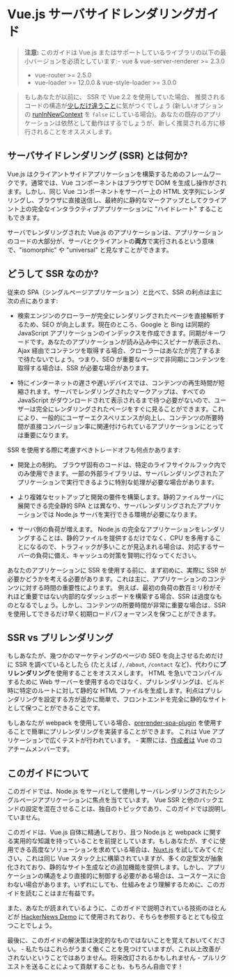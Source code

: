 # Vue.js サーバサイドレンダリングガイド

> **注意:** このガイドは Vue.js またはサポートしているライブラリの以下の最小バージョンを必須としています:- vue & vue-server-renderer >= 2.3.0
> - vue-router >= 2.5.0
> - vue-loader >= 12.0.0 & vue-style-loader >= 3.0.0

> もしあなたが以前に、 SSR で Vue 2.2 を使用していた場合、 推奨されるコードの構造が[少しだけ違うこと](./structure.md)に気がつくでしょう (新しいオプションの [runInNewContext](./api.md#runinnewcontext) を `false` にしている場合)。あなたの既存のアプリケーションは依然として動作はするでしょうが、新しく推奨される方に移行されることをオススメします。

## サーバサイドレンダリング (SSR) とは何か?

Vue.js はクライアントサイドアプリケーションを構築するためのフレームワークです。通常では、Vue コンポーネントはブラウザで DOM を生成し操作がされます。しかし、同じ Vue コンポーネントをサーバー上の HTML 文字列にレンダリングし、ブラウザに直接送信し、最終的に静的なマークアップとしてクライアント上の完全なインタラクティブアプリケーションに "ハイドレート" することもできます。

サーバでレンダリングされた Vue.js のアプリケーションは、アプリケーションのコードの大部分が、サーバとクライアントの**両方**で実行されるという意味で、"isomorphic" や "universal" と見なすことができます。

## どうして SSR なのか?

従来の SPA（シングルページアプリケーション）と比べて、SSR の利点は主に次の点にあります:

- 検索エンジンのクローラーが完全にレンダリングされたページを直接解析するため、SEO が向上します。現在のところ、Google と Bing は同期的 JavaScript アプリケーションのインデックスを作成できます。同期がキーワードです。あなたのアプリケーションが読み込み中にスピナーが表示され、Ajax 経由でコンテンツを取得する場合、クローラーはあなたが完了するまで待たないでしょう。つまり、SEO が重要なページで非同期にコンテンツを取得する場合は、SSR が必要な場合があります。

- 特にインターネットの遅さや遅いデバイスでは、コンテンツの再生時間が短縮されます。サーバでレンダリングされたマークアップは、すべての JavaScript がダウンロードされて表示されるまで待つ必要がないので、ユーザーは完全にレンダリングされたページをすぐに見ることができます。これにより、一般的にユーザーエクスペリエンスが向上し、コンテンツの所要時間が直接コンバージョン率に関連付けられているアプリケーションにとっては重要になります。

SSR を使用する際に考慮すべきトレードオフも何点かあります:

- 開発上の制約。 ブラウザ固有のコードは、特定のライフサイクルフック内でのみ使用できます。一部の外部ライブラリは、サーバレンダリングされたアプリケーションで実行できるように特別な処理が必要な場合があります。

- より複雑なセットアップと開発の要件を構築します。静的ファイルサーバに展開できる完全静的 SPA とは異なり、サーバレンダリングされたアプリケーションでは Node.js サーバを実行できる環境が必要になります。

- サーバ側の負荷が増えます。 Node.js の完全なアプリケーションをレンダリングすることは、静的ファイルを提供するだけでなく、CPU を多用することになるので、トラフィックが多いことが見込まれる場合は、対応するサーバーの負荷に備え、キャッシュの対策を賢明に行なってください。

あなたのアプリケーションに SSR を使用する前に、まず初めに、実際に SSR が必要かどうかを考える必要があります。これは主に、アプリケーションのコンテンツに対する時間の重要性によります。 例えば、最初の負荷の数百ミリ秒がそれほど重要ではない内部的なダッシュボードを構築する場合、SSR は過度なものとなるでしょう。しかし、コンテンツの所要時間が非常に重要な場合は、SSR を使用してできるだけ早く初期ロードパフォーマンスを保つことができます。

## SSR vs プリレンダリング

もしあなたが、幾つかのマーケティングのページの SEO を向上させるためだけに SSR を調べているとしたら (たとえば `/`, `/about`, `/contact` など)、代わりに**プリレンダリング**を使用することをオススメします。 HTML を急いでコンパイルするために Web サーバーを使用するのではなく、プリレンダリングは、ビルド時に特定のルートに対して静的な HTML ファイルを生成します。利点はプリレンダリングを設定する方が遥かに簡単で、フロントエンドを完全に静的なサイトとして保つことができることです。

もしあなたが webpack を使用している場合、[prerender-spa-plugin](https://github.com/chrisvfritz/prerender-spa-plugin) を使用することで簡単にプリレンダリングを実装することができます。 これは Vue アプリケーションで広くテストが行われています。 - 実際には、[作成者は](https://github.com/chrisvfritz)  Vue のコアチームメンバーです。

## このガイドについて

このガイドでは、Node.js をサーバとして使用しサーバレンダリングされたシングルページアプリケーションに焦点を当てています。 Vue SSR と他のバックエンドの設定を混在させることは、独自のトピックであり、このガイドでは説明していません。

このガイドは、Vue.js 自体に精通しており、且つ Node.js と webpack に関する実用的な知識を持っていることを前提としています。もしあなたが、すぐに使用できる高度なソリューションを求めている場合は、[Nuxt.js](http://nuxtjs.org/) を試してみてください。これは同じ Vue スタック上に構築されていますが、多くの定型文が抽象化されており、静的なサイト生成などの追加機能を提供します。しかし、アプリケーションの構造をより直接的に制御する必要がある場合は、ユースケースに合わない場合があります。いずれにしても、仕組みをより理解するために、このガイドを読むことはまだ有益です。

また、あなたが読まれているように、このガイドで説明されている技術のほとんどが [HackerNews Demo](https://github.com/vuejs/vue-hackernews-2.0/) にて使用されており、そちらを参照するととても役立つことでしょう。

最後に、このガイドの解決策は決定的なものではないことを覚えておいてください。 - 私たちはこれらがうまく働くことを見つけていますが、これ以上改善がされないということではありません。将来改訂されるかもしれません - プルリクエストを送ることによって貢献することも、もちろん自由です！
